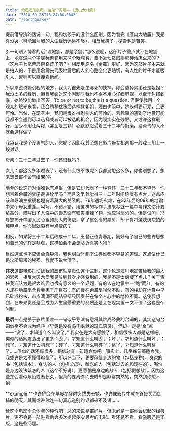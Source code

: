```yaml
---
title: 地震还是余震，这是个问题——《唐山大地震》
date: "2010-09-23T16:24:00.000Z"
path: "/earthquake/"
---
```

提前借导演的话说一句，我和坎孩子的没什么区别。因为看完《唐山大地震》我是真没哭（可能因为我的人生经历远远不够），相反我笑了，尽管也是苦笑。

引一句别人博客的话“没地震，都是余震。”怎么说呢，这部片子重点就不在地震上，地震这两个字是标题党用来挣个眼球费，要不近七亿的票房神话怎么来的？（这片子七亿票房算奇迹了吧？）相反用原名《余震》更好，因为这部片子本来就是拍人的，于是用余震来代表地震后的人的心路变化更贴切，有人性的片子才能吸引人，否则可以直接看新闻。

所以来说说吸引我的地方，我认为**首先**是生与死的抉择。你会选择弟弟还是姐姐？我没太多的经历，但当我面对这个问题时我也不得不用心仔细审视，以至于纠结到底，始终没能做出回答。To be or not to be,this is a question. 但假使我用一个观众的眼光来看，我会稍稍犹豫后选择救姐姐，理由也简单，她长得更可爱，且更可怜。当然，在现实中，我们是很难得到别人的可怜的，若我真的遇到了地震可能我都不会遇到可以选择或者可以被选的机会，因为现实实在残酷。又或许这样最好，至少不用让两颗（甚至是三颗）心默默忍受着三十二年的折磨。没勇气的人不就会这样做？

我承认我是个没勇气的人，您呢？因此我甚至想在影片母女相遇那一段戏上加上一段对话。

母亲：三十二年过去了，你还恨我吗？

女儿：都这么多年过去了，还有什么恨不恨呢？我都没想这么多，你也别想了，想来想去都不会有结果的。

简单的说这句对话难免有点俗，但是它却代表了一种释怀，三十二年都不释怀，你想带着余震的梦靥走进坟里吗？而且这里我觉得三十二年时间跨度有点大，这点应该和导演生搬硬套是有着莫大的关系的。76年遇场灾难，在32年后的08年的地震中来个母女重逢。呵呵，不错不错。用这样的写作手法来写就一篇中考作文估计要拿高分，既写出了人性中的善恶面有和实事挂了钩，理应得高分的。但是试问，冯导您揭开中国人民心里如此大的伤疤，拿了这么高的票房，却不肯将这块伤疤拍的纯粹点，你心里就没有半点愧疚？

相反，如果将三十二年后改成十二年，王登正值青春期，刚好有了自己的些许思想和自己的少许是非观，这样拍会不会更贴近真实人物？

当然这点也不应该全怪导演，我也明白体制下生存谁都不容易的道理。这点估计已是众所周知的秘密，我就不说太深了。

**其次**这部电影打动到我的应该就是责任这个主题，这个也是汶川地震带给我的最大的思考，相反大灾大爱我是放到其次才感受到的，我是不是太龌龊了点儿？关于责任我自认为是很大的但也很有意义的一个话题，有的人在地震中一“跑”而红，有的人却在地震里舍身承担千斤巨石；有的楼在余震里岿然不动，有的楼却在地震中早已碎成粉末，点点滴滴不同结果都只因责任在每个人心中的地位不同。这使我想到，在未来责任是会成为人生里最重要的品质还是会在现实里一文不值？这也是个问题。

**最后**一点是关于影片里唯一一句似乎导演有意将其炒成经典的台词的，其实这句台词似乎不会成为经典（毕竟是没有冯氏幽默的冯氏语录），但却一定是“金”点——“没了，才知道什么叫没了。” 我实在是太有感触了，相信很多人都是这样吧。类似的话网友造出了更多：丢了，才知道什么叫丢了；坏了，才知道什么叫坏了；想了，才知道什么叫想了；碎了，才知道什么叫碎了；离了，才知道什么叫离了……类似的话还有很多，相信总有一句适合你吧。事实上，几乎每句都适合我，我或许是太不懂得珍惜了。所以在当下，更要珍惜身边的物（包括宠物），身边的书（包括课本），身边的人（包括父母），暗恋的人（包括过去的和现在的），哪怕是身边没法暗恋的人（这个不好说），更哪怕是身边的敌人（包括假想敌）。因为这些东西看似永恒或者长久，但真的要离你而去时却是非常突然的，突然到你想不到，

**example:**也许你会在早晨梦醒时突然失去她，也许像影片中就在答应买西红柿的明天，其间或许你连一句真心道别的话都来不及讲……

给这个电影个总体点的评价吧：总的来说是部好片，但未必是一部你会记起的经典片，更不会是一部你看后会多次提起多次思考的电影。看还是不看，看盗版还是正版，这是些问题。